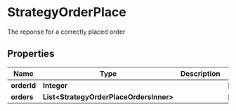 

# StrategyOrderPlace

The reponse for a correctly placed order

## Properties

| Name | Type | Description | Notes |
|------------ | ------------- | ------------- | -------------|
|**orderId** | **Integer** |  |  [optional] |
|**orders** | **List&lt;StrategyOrderPlaceOrdersInner&gt;** |  |  [optional] |



